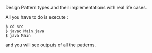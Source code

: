 Design Pattern types and their implementations with real life cases.

All you have to do is execute :

```shell
$ cd src
$ javac Main.java
$ java Main
```

and you will see outputs of all the patterns.

